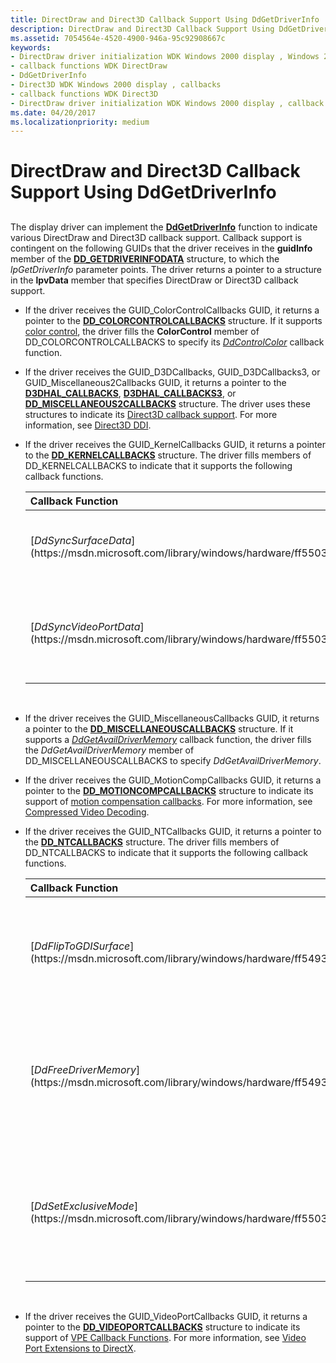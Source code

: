 ```yaml
---
title: DirectDraw and Direct3D Callback Support Using DdGetDriverInfo
description: DirectDraw and Direct3D Callback Support Using DdGetDriverInfo
ms.assetid: 7054564e-4520-4900-946a-95c92908667c
keywords:
- DirectDraw driver initialization WDK Windows 2000 display , Windows 2000
- callback functions WDK DirectDraw
- DdGetDriverInfo
- Direct3D WDK Windows 2000 display , callbacks
- callback functions WDK Direct3D
- DirectDraw driver initialization WDK Windows 2000 display , callback functions
ms.date: 04/20/2017
ms.localizationpriority: medium
---
```


# DirectDraw and Direct3D Callback Support Using DdGetDriverInfo


## <span id="ddk_directdraw_and_direct3d_callback_support_using_ddgetdriverinfo_gg"></span><span id="DDK_DIRECTDRAW_AND_DIRECT3D_CALLBACK_SUPPORT_USING_DDGETDRIVERINFO_GG"></span>


The display driver can implement the [**DdGetDriverInfo**](https://msdn.microsoft.com/library/windows/hardware/ff549404) function to indicate various DirectDraw and Direct3D callback support. Callback support is contingent on the following GUIDs that the driver receives in the **guidInfo** member of the [**DD\_GETDRIVERINFODATA**](https://msdn.microsoft.com/library/windows/hardware/ff551550) structure, to which the *lpGetDriverInfo* parameter points. The driver returns a pointer to a structure in the **lpvData** member that specifies DirectDraw or Direct3D callback support.

-   If the driver receives the GUID\_ColorControlCallbacks GUID, it returns a pointer to the [**DD\_COLORCONTROLCALLBACKS**](https://msdn.microsoft.com/library/windows/hardware/ff550521) structure. If it supports [color control](color-control-initialization.md), the driver fills the **ColorControl** member of DD\_COLORCONTROLCALLBACKS to specify its [*DdControlColor*](https://msdn.microsoft.com/library/windows/hardware/ff549244) callback function.

-   If the driver receives the GUID\_D3DCallbacks, GUID\_D3DCallbacks3, or GUID\_Miscellaneous2Callbacks GUID, it returns a pointer to the [**D3DHAL\_CALLBACKS**](https://msdn.microsoft.com/library/windows/hardware/ff544716), [**D3DHAL\_CALLBACKS3**](https://msdn.microsoft.com/library/windows/hardware/ff544723), or [**DD\_MISCELLANEOUS2CALLBACKS**](https://msdn.microsoft.com/library/windows/hardware/ff551645) structure. The driver uses these structures to indicate its [Direct3D callback support](driver-functions-to-support-direct3d.md). For more information, see [Direct3D DDI](direct3d.md).

-   If the driver receives the GUID\_KernelCallbacks GUID, it returns a pointer to the [**DD\_KERNELCALLBACKS**](https://msdn.microsoft.com/library/windows/hardware/ff551633) structure. The driver fills members of DD\_KERNELCALLBACKS to indicate that it supports the following callback functions.

    <table>
    <colgroup>
    <col width="50%" />
    <col width="50%" />
    </colgroup>
    <thead>
    <tr class="header">
    <th align="left">Callback Function</th>
    <th align="left">Description</th>
    </tr>
    </thead>
    <tbody>
    <tr class="odd">
    <td align="left"><p>[<em>DdSyncSurfaceData</em>](https://msdn.microsoft.com/library/windows/hardware/ff550345)</p></td>
    <td align="left"><p>Sets and modifies surface data.</p></td>
    </tr>
    <tr class="even">
    <td align="left"><p>[<em>DdSyncVideoPortData</em>](https://msdn.microsoft.com/library/windows/hardware/ff550350)</p></td>
    <td align="left"><p>Sets and modifies video port extensions (VPE) object data.</p></td>
    </tr>
    </tbody>
    </table>

     

<!-- -->

-   If the driver receives the GUID\_MiscellaneousCallbacks GUID, it returns a pointer to the [**DD\_MISCELLANEOUSCALLBACKS**](https://msdn.microsoft.com/library/windows/hardware/ff551657) structure. If it supports a [*DdGetAvailDriverMemory*](https://msdn.microsoft.com/library/windows/hardware/ff549377) callback function, the driver fills the *DdGetAvailDriverMemory* member of DD\_MISCELLANEOUSCALLBACKS to specify *DdGetAvailDriverMemory*.

-   If the driver receives the GUID\_MotionCompCallbacks GUID, it returns a pointer to the [**DD\_MOTIONCOMPCALLBACKS**](https://msdn.microsoft.com/library/windows/hardware/ff551660) structure to indicate its support of [motion compensation callbacks](motion-compensation-callbacks.md). For more information, see [Compressed Video Decoding](compressed-video-decoding.md).

-   If the driver receives the GUID\_NTCallbacks GUID, it returns a pointer to the [**DD\_NTCALLBACKS**](https://msdn.microsoft.com/library/windows/hardware/ff551673) structure. The driver fills members of DD\_NTCALLBACKS to indicate that it supports the following callback functions.

    <table>
    <colgroup>
    <col width="50%" />
    <col width="50%" />
    </colgroup>
    <thead>
    <tr class="header">
    <th align="left">Callback Function</th>
    <th align="left">Description</th>
    </tr>
    </thead>
    <tbody>
    <tr class="odd">
    <td align="left"><p>[<em>DdFlipToGDISurface</em>](https://msdn.microsoft.com/library/windows/hardware/ff549335)</p></td>
    <td align="left"><p>Notifies the driver when DirectDraw is flipping to or from a GDI surface.</p></td>
    </tr>
    <tr class="even">
    <td align="left"><p>[<em>DdFreeDriverMemory</em>](https://msdn.microsoft.com/library/windows/hardware/ff549360)</p></td>
    <td align="left"><p>Frees offscreen or nonlocal display memory to satisfy a new allocation request.</p></td>
    </tr>
    <tr class="odd">
    <td align="left"><p>[<em>DdSetExclusiveMode</em>](https://msdn.microsoft.com/library/windows/hardware/ff550305)</p></td>
    <td align="left"><p>Notifies the driver when a DirectDraw application is switching to or from exclusive mode.</p></td>
    </tr>
    </tbody>
    </table>

     

<!-- -->

-   If the driver receives the GUID\_VideoPortCallbacks GUID, it returns a pointer to the [**DD\_VIDEOPORTCALLBACKS**](https://msdn.microsoft.com/library/windows/hardware/ff551758) structure to indicate its support of [VPE Callback Functions](vpe-callback-functions.md). For more information, see [Video Port Extensions to DirectX](video-port-extensions-to-directx.md).

 

 





